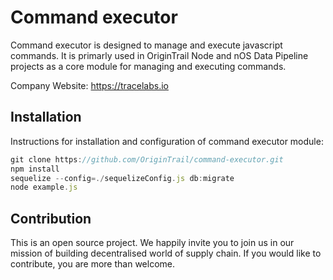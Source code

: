# Command executor
Command executor is designed to manage and execute javascript commands. It is primarly used in OriginTrail Node and nOS Data Pipeline projects as a core module for managing and executing commands.

Company Website: https://tracelabs.io

## Installation
Instructions for installation and configuration of command executor module:

```javascript
git clone https://github.com/OriginTrail/command-executor.git
npm install
sequelize --config=./sequelizeConfig.js db:migrate
node example.js
```

## Contribution
This is an open source project. We happily invite you to join us in our mission of building decentralised world of supply chain. If you would like to contribute, you are more than welcome.
